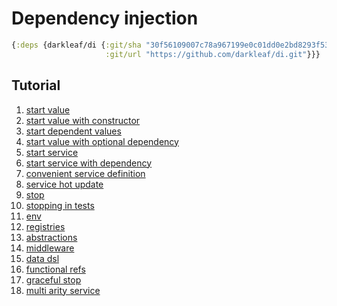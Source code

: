 # Dependency injection

```clojure
{:deps {darkleaf/di {:git/sha "30f56109007c78a967199e0c01dd0e2bd8293f53"
                     :git/url "https://github.com/darkleaf/di.git"}}}

```

## Tutorial

1. [start value](test/darkleaf/di/tutorial/a_start_value_test.clj)
1. [start value with constructor](test/darkleaf/di/tutorial/b_start_value_with_constructor_test.clj)
1. [start dependent values](test/darkleaf/di/tutorial/c_start_dependent_values_test.clj)
1. [start value with optional dependency](test/darkleaf/di/tutorial/d_start_value_with_optional_dependency_test.clj)
1. [start service](test/darkleaf/di/tutorial/e_start_service_test.clj)
1. [start service with dependency](test/darkleaf/di/tutorial/f_start_service_with_dependency_test.clj)
1. [convenient service definition](test/darkleaf/di/tutorial/g_convenient_service_definition_test.clj)
1. [service hot update](test/darkleaf/di/tutorial/h_service_hot_update_test.clj)
1. [stop](test/darkleaf/di/tutorial/i_stop_test.clj)
1. [stopping in tests](test/darkleaf/di/tutorial/j_stopping_in_tests_test.clj)
1. [env](test/darkleaf/di/tutorial/k_env_test.clj)
1. [registries](test/darkleaf/di/tutorial/l_registries_test.clj)
1. [abstractions](test/darkleaf/di/tutorial/m_abstractions_test.clj)
1. [middleware](test/darkleaf/di/tutorial/n_middleware_test.clj)
1. [data dsl](test/darkleaf/di/tutorial/o_data_dsl_test.clj)
1. [functional refs](test/darkleaf/di/tutorial/p_functional_refs_test.clj)
1. [graceful stop](test/darkleaf/di/tutorial/q_graceful_stop_test.clj)
1. [multi arity service](test/darkleaf/di/tutorial/r_multi_arity_service_test.clj)
